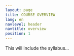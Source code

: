 ```yaml
---
layout: page
title: COURSE OVERVIEW
lang: en
navlevel: header
navtitle: overview
position: 1
---
```

This will include the syllabus...
